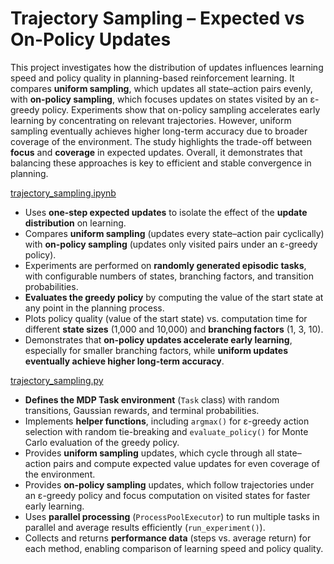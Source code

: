# **Trajectory Sampling – Expected vs On-Policy Updates**

This project investigates how the distribution of updates influences learning speed and policy quality in planning-based reinforcement learning. It compares **uniform sampling**, which updates all state–action pairs evenly, with **on-policy sampling**, which focuses updates on states visited by an ε-greedy policy. Experiments show that on-policy sampling accelerates early learning by concentrating on relevant trajectories. However, uniform sampling eventually achieves higher long-term accuracy due to broader coverage of the environment. The study highlights the trade-off between **focus** and **coverage** in expected updates. Overall, it demonstrates that balancing these approaches is key to efficient and stable convergence in planning.

[trajectory_sampling.ipynb](trajectory_sampling.ipynb)


* Uses **one-step expected updates** to isolate the effect of the **update distribution** on learning.
* Compares **uniform sampling** (updates every state–action pair cyclically) with **on-policy sampling** (updates only visited pairs under an ε-greedy policy).
* Experiments are performed on **randomly generated episodic tasks**, with configurable numbers of states, branching factors, and transition probabilities.
* **Evaluates the greedy policy** by computing the value of the start state at any point in the planning process.
* Plots policy quality (value of the start state) vs. computation time for different **state sizes** (1,000 and 10,000) and **branching factors** (1, 3, 10).
* Demonstrates that **on-policy updates accelerate early learning**, especially for smaller branching factors, while **uniform updates eventually achieve higher long-term accuracy**.

[trajectory_sampling.py](trajectory_sampling.py)

* **Defines the MDP Task environment** (`Task` class) with random transitions, Gaussian rewards, and terminal probabilities.
* Implements **helper functions**, including `argmax()` for ε-greedy action selection with random tie-breaking and `evaluate_policy()` for Monte Carlo evaluation of the greedy policy.
* Provides **uniform sampling** updates, which cycle through all state–action pairs and compute expected value updates for even coverage of the environment.
* Provides **on-policy sampling** updates, which follow trajectories under an ε-greedy policy and focus computation on visited states for faster early learning.
* Uses **parallel processing** (`ProcessPoolExecutor`) to run multiple tasks in parallel and average results efficiently (`run_experiment()`).
* Collects and returns **performance data** (steps vs. average return) for each method, enabling comparison of learning speed and policy quality.

